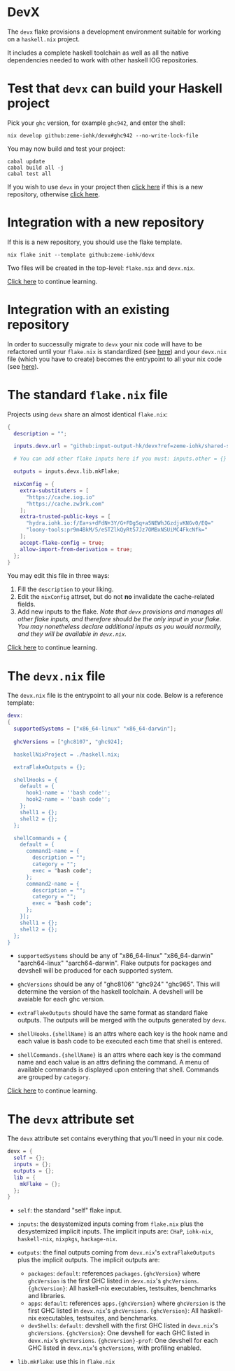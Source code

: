 # DevX 

The `devx` flake provisions a development environment suitable for working on a `haskell.nix` project.

It includes a complete haskell toolchain as well as all the native dependencies needed to work with other haskell IOG repositories.

# Test that `devx` can build your Haskell project 

Pick your `ghc` version, for example `ghc942`, and enter the shell:
```
nix develop github:zeme-iohk/devx#ghc942 --no-write-lock-file
```
You may now build and test your project:
```
cabal update
cabal build all -j 
cabal test all 
```

If you wish to use `devx` in your project then [click here](#integration-with-a-new-repository) if this is a new repository, otherwise [click here](#integration-with-an-existing-repository).

# Integration with a new repository 

If this is a new repository, you should use the flake template.

```
nix flake init --template github:zeme-iohk/devx
```

Two files will be created in the top-level: `flake.nix` and `devx.nix`.

[Click here](#the-devx-flakenix-file) to continue learning.

# Integration with an existing repository

In order to successully migrate to `devx` your nix code will have to be refactored until your `flake.nix` is standardized (see [here](#the-standard-flakenix-file)) and your `devx.nix` file (which you have to create) becomes the entrypoint to all your nix code (see [here](#the-devxnix-file)).

# The standard `flake.nix` file

Projects using `devx` share an almost identical `flake.nix`:
```nix
{
  description = "";

  inputs.devx.url = "github:input-output-hk/devx?ref=zeme-iohk/shared-services";

  # You can add other flake inputs here if you must: inputs.other = {}

  outputs = inputs.devx.lib.mkFlake;

  nixConfig = {
    extra-substituters = [
      "https://cache.iog.io"
      "https://cache.zw3rk.com"
    ];
    extra-trusted-public-keys = [
      "hydra.iohk.io:f/Ea+s+dFdN+3Y/G+FDgSq+a5NEWhJGzdjvKNGv0/EQ="
      "loony-tools:pr9m4BkM/5/eSTZlkQyRt57Jz7OMBxNSUiMC4FkcNfk="
    ];
    accept-flake-config = true;
    allow-import-from-derivation = true;
  };
}
```
You may edit this file in three ways:
1. Fill the `description` to your liking.
2. Edit the `nixConfig` attrset, but do not **no** invalidate the cache-related fields.
3. Add new inputs to the flake. *Note that `devx` provisions and manages all other flake inputs, and therefore should be the only input in your flake. You may nonetheless declare additional inputs as you would normally, and they will be available in `devx.nix`.*

[Click here](#the-devxnix-file) to continue learning.

# The `devx.nix` file

The `devx.nix` file is the entrypoint to all your nix code.
Below is a reference template:
```nix
devx: 
{
  supportedSystems = ["x86_64-linux" "x86_64-darwin"]; 
  
  ghcVersions = ["ghc8107", "ghc924]; 

  haskellNixProject = ./haskell.nix;

  extraFlakeOutputs = {};

  shellHooks = {
    default = {
      hook1-name = ''bash code'';
      hook2-name = ''bash code'';
    };
    shell1 = {};
    shell2 = {};
  };

  shellCommands = {
    default = {
      command1-name = {
        description = "";
        category = "";
        exec = "bash code";
      };
      command2-name = {
        description = "";
        category = "";
        exec = "bash code";
      };
    }];
    shell1 = {};
    shell2 = {};
  };
}
```
    
- `supportedSystems` should be any of "x86_64-linux" "x86_64-darwin" "aarch64-linux" "aarch64-darwin".
  Flake outputs for packages and devshell will be produced for each supported system.
    
- `ghcVersions` should be any of "ghc8106" "ghc924" "ghc965". This will determine the version of the haskell toolchain. A devshell will be avaiable for each ghc version.

- `extraFlakeOutputs` should have the same format as standard flake outputs. 
  The outputs will be merged with the outputs generated by `devx`.

- `shellHooks.{shellName}` is an attrs where each key is the hook name and each value is bash code to be executed each time that shell is entered.

- `shellCommands.{shellName}` is an attrs where each key is the command name and each value is an attrs defining the command. A menu of available commands is displayed upon entering that shell. Commands are grouped by `category`.

[Click here](#the-devx-attribute-set) to continue learning.

# The `devx` attribute set 

The `devx` attribute set contains everything that you'll need in your nix code.
```nix
devx = {
  self = {}; 
  inputs = {};
  outputs = {};
  lib = {
    mkFlake = {};
  };
}
```

- `self`: the standard "self" flake input.

- `inputs`: the desystemized inputs coming from `flake.nix` plus the desystemized implicit inputs. The implicit inputs are: `CHaP`, `iohk-nix`, `haskell-nix`, `nixpkgs`, `hackage-nix`.

- `outputs`: the final outputs coming from `devx.nix`'s `extraFlakeOutputs` plus the implicit outputs. The implicit outputs are:
  - `packages`:
      `default`: references `packages.{ghcVersion}` where `ghcVersion` is the first GHC listed in `devx.nix`'s `ghcVersions`.
      `{ghcVersion}`: All haskell-nix executables, testsuites, benchmarks and libraries.
  - `apps`:
      `default`: references `apps.{ghcVersion}` where `ghcVersion` is the first GHC listed in `devx.nix`'s `ghcVersions`.
      `{ghcVersion}`: All haskell-nix executables, testsuites, and benchmarks.
  - `devShells`:
      `default`: devshell with the first GHC listed in `devx.nix`'s `ghcVersions`.
      `{ghcVersion}`: One devshell for each GHC listed in `devx.nix`'s `ghcVersions`. 
      `{ghcVersion}-prof`: One devshell for each GHC listed in `devx.nix`'s `ghcVersions`, with profiling enabled.

- `lib.mkFlake`: use this in `flake.nix` 
